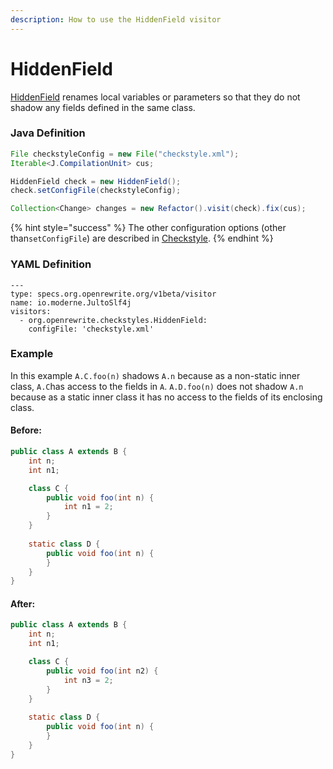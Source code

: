 ```yaml
---
description: How to use the HiddenField visitor
---
```


# HiddenField

[HiddenField](https://checkstyle.sourceforge.io/config_coding.html#HiddenField) renames local variables or parameters so that they do not shadow any fields defined in the same class.

### Java Definition 

```java
File checkstyleConfig = new File("checkstyle.xml");
Iterable<J.CompilationUnit> cus;

HiddenField check = new HiddenField();
check.setConfigFile(checkstyleConfig);

Collection<Change> changes = new Refactor().visit(check).fix(cus);
```

{% hint style="success" %}
The other configuration options \(other than`setConfigFile`\) are described in [Checkstyle](./#configuration-options).
{% endhint %}

### YAML Definition

```text
---
type: specs.org.openrewrite.org/v1beta/visitor
name: io.moderne.JultoSlf4j
visitors:
  - org.openrewrite.checkstyles.HiddenField:
    configFile: 'checkstyle.xml'
```

### Example

In this example `A.C.foo(n)` shadows `A.n` because as a non-static inner class, `A.C`has access to the fields in `A`. `A.D.foo(n)` does not shadow `A.n` because as a static inner class it has no access to the fields of its enclosing class. 

#### Before:

```java
public class A extends B {
    int n;
    int n1;

    class C {
        public void foo(int n) {
            int n1 = 2;
        }
    }
    
    static class D {
        public void foo(int n) {
        }
    }
}
```

#### After:

```java
public class A extends B {
    int n;
    int n1;

    class C {
        public void foo(int n2) {
            int n3 = 2;
        }
    }
    
    static class D {
        public void foo(int n) {
        }
    }
}
```

